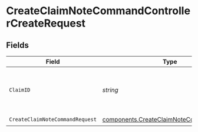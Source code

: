 # CreateClaimNoteCommandControllerCreateRequest


## Fields

| Field                                                                                                | Type                                                                                                 | Required                                                                                             | Description                                                                                          | Example                                                                                              |
| ---------------------------------------------------------------------------------------------------- | ---------------------------------------------------------------------------------------------------- | ---------------------------------------------------------------------------------------------------- | ---------------------------------------------------------------------------------------------------- | ---------------------------------------------------------------------------------------------------- |
| `ClaimID`                                                                                            | *string*                                                                                             | :heavy_check_mark:                                                                                   | Unique identifier of the claim associated with the note.                                             | clm_f8fc6f4447bc4bb3bb2e893433136655                                                                 |
| `CreateClaimNoteCommandRequest`                                                                      | [components.CreateClaimNoteCommandRequest](../../models/components/createclaimnotecommandrequest.md) | :heavy_check_mark:                                                                                   | N/A                                                                                                  |                                                                                                      |